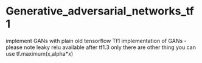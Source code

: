 # Generative_adversarial_networks_tf1
implement GANs with plain old tensorflow
Tf1 implementation of GANs - please note leaky relu available after tf1.3 only there are other thing you can use
tf.maximum(x,alpha*x) 
